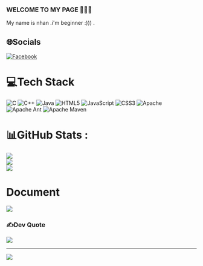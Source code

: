 ### WELCOME TO MY PAGE 👋👋👋
My name is nhan .i'm beginner :))) .<br>
## 🌐Socials
[![Facebook](https://img.shields.io/badge/Facebook-%231877F2.svg?logo=Facebook&logoColor=white)](https://facebook.com/https://www.facebook.com/nguen.thanhnhan.94?locale=vi_VN) 

# 💻Tech Stack
![C](https://img.shields.io/badge/c-%2300599C.svg?style=flat&logo=c&logoColor=white) ![C++](https://img.shields.io/badge/c++-%2300599C.svg?style=flat&logo=c%2B%2B&logoColor=white) ![Java](https://img.shields.io/badge/java-%23ED8B00.svg?style=flat&logo=java&logoColor=white) ![HTML5](https://img.shields.io/badge/html5-%23E34F26.svg?style=flat&logo=html5&logoColor=white) ![JavaScript](https://img.shields.io/badge/javascript-%23323330.svg?style=flat&logo=javascript&logoColor=%23F7DF1E) ![CSS3](https://img.shields.io/badge/css3-%231572B6.svg?style=flat&logo=css3&logoColor=white) ![Apache](https://img.shields.io/badge/apache-%23D42029.svg?style=flat&logo=apache&logoColor=white) ![Apache Ant](https://img.shields.io/badge/Apache%20Ant-A81C7D?style=flat&logo=Apache%20Ant&logoColor=white) ![Apache Maven](https://img.shields.io/badge/Apache%20Maven-C71A36?style=flat&logo=Apache%20Maven&logoColor=white)


# 📊GitHub Stats :
![](https://github-readme-stats.vercel.app/api?username=nhan23ejwaf&theme=radical&hide_border=false&include_all_commits=false&count_private=false)<br/>
![](https://github-readme-streak-stats.herokuapp.com/?user=nhan23ejwaf&theme=radical&hide_border=false)<br/>
![](https://github-readme-stats.vercel.app/api/top-langs/?username=nhan23ejwaf&theme=radical&hide_border=false&include_all_commits=false&count_private=false&layout=compact)

# Document 
<a href="https://github.com/nhan23ejwaf/Git/">
  <img align="center" src="https://github-readme-stats.vercel.app/api/pin/?username=nhan23ejwaf&repo=Git&theme=dark" />
</a>


### ✍️Dev Quote
![](https://quotes-github-readme.vercel.app/api?type=horizontal&theme=radical)


---
[![](https://visitcount.itsvg.in/api?id=nhan23ejwaf&icon=0&color=0)](https://visitcount.itsvg.in)
